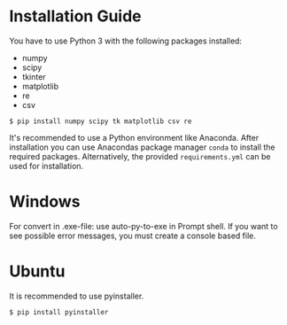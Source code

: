 # Installation Guide
You have to use Python 3 with the following packages installed:

- numpy
- scipy
- tkinter
- matplotlib
- re
- csv

```
$ pip install numpy scipy tk matplotlib csv re
```

It's recommended to use a Python environment like Anaconda. After installation you can use Anacondas package manager `conda` to install the required packages.
Alternatively, the provided `requirements.yml` can be used for installation.


# Windows
For convert in .exe-file: use auto-py-to-exe in Prompt shell. If you want to see possible error messages, you must create a console based file.


# Ubuntu
It is recommended to use pyinstaller.

```
$ pip install pyinstaller
```
